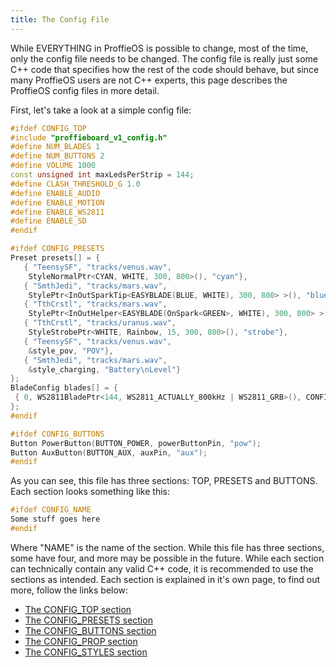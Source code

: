 ```yaml
---
title: The Config File
---
```

While EVERYTHING in ProffieOS is possible to change, most of the time, only the config file needs to be changed. The config file is really just some C++ code that specifies how the rest of the code should behave, but since many ProffieOS users are not C++ experts, this page describes the ProffieOS config files in more detail.

First, let's take a look at a simple config file:

```cpp
#ifdef CONFIG_TOP
#include "proffieboard_v1_config.h"
#define NUM_BLADES 1
#define NUM_BUTTONS 2
#define VOLUME 1000
const unsigned int maxLedsPerStrip = 144;
#define CLASH_THRESHOLD_G 1.0
#define ENABLE_AUDIO
#define ENABLE_MOTION
#define ENABLE_WS2811
#define ENABLE_SD
#endif

#ifdef CONFIG_PRESETS
Preset presets[] = {
   { "TeensySF", "tracks/venus.wav",
    StyleNormalPtr<CYAN, WHITE, 300, 800>(), "cyan"},
   { "SmthJedi", "tracks/mars.wav",
    StylePtr<InOutSparkTip<EASYBLADE(BLUE, WHITE), 300, 800> >(), "blue"},
   { "TthCrstl", "tracks/mars.wav",
    StylePtr<InOutHelper<EASYBLADE(OnSpark<GREEN>, WHITE), 300, 800> >(), "green"},
   { "TthCrstl", "tracks/uranus.wav",
    StyleStrobePtr<WHITE, Rainbow, 15, 300, 800>(), "strobe"},
   { "TeensySF", "tracks/venus.wav",
    &style_pov, "POV"},
   { "SmthJedi", "tracks/mars.wav",
    &style_charging, "Battery\nLevel"}
};
BladeConfig blades[] = {
 { 0, WS2811BladePtr<144, WS2811_ACTUALLY_800kHz | WS2811_GRB>(), CONFIGARRAY(presets) },
};
#endif

#ifdef CONFIG_BUTTONS
Button PowerButton(BUTTON_POWER, powerButtonPin, "pow");
Button AuxButton(BUTTON_AUX, auxPin, "aux");
#endif
```

As you can see, this file has three sections: TOP, PRESETS and BUTTONS.
Each section looks something like this:

```cpp
#ifdef CONFIG_NAME
Some stuff goes here
#endif
```

Where "NAME" is the name of the section.
While this file has three sections, some have four, and more may be possible in the future.
While each section can technically contain any valid C++ code, it is recommended to use the
sections as intended. Each section is explained in it's own page, to find out more, follow the links below:
* [The CONFIG_TOP section](/config/the-config_top-section.html)
* [The CONFIG_PRESETS section](/config/the-config_presets-section.html)
* [The CONFIG_BUTTONS section](/config/the-config_buttons-section.html)
* [The CONFIG_PROP section](/config/the-config_prop-section.html)
* [The CONFIG_STYLES section](/config/the-config_styles-section.html)
